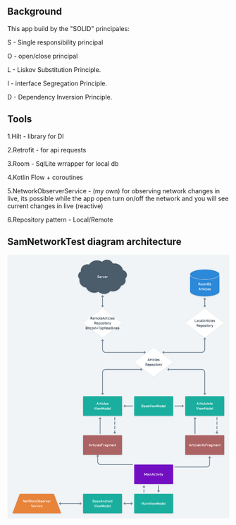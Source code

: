 ## Background
This app build by the "SOLID" principales:

S - Single responsibility principal

O - open/close principal

L - Liskov Substitution Principle.

I - interface Segregation Principle.

D - Dependency Inversion Principle.

## Tools

1.Hilt - library for DI

2.Retrofit - for api requests

3.Room - SqlLite wrrapper for local db

4.Kotlin Flow + coroutines

5.NetworkObserverService - (my own) for observing network changes in live, its possible while the app open turn on/off the network and you will see current changes in live (reactive)

6.Repository pattern - Local/Remote

## SamNetworkTest diagram architecture 

![alt text](https://raw.githubusercontent.com/saharvx9/samnetworktest/master/SamNetWorkTest%20diagram.png)
